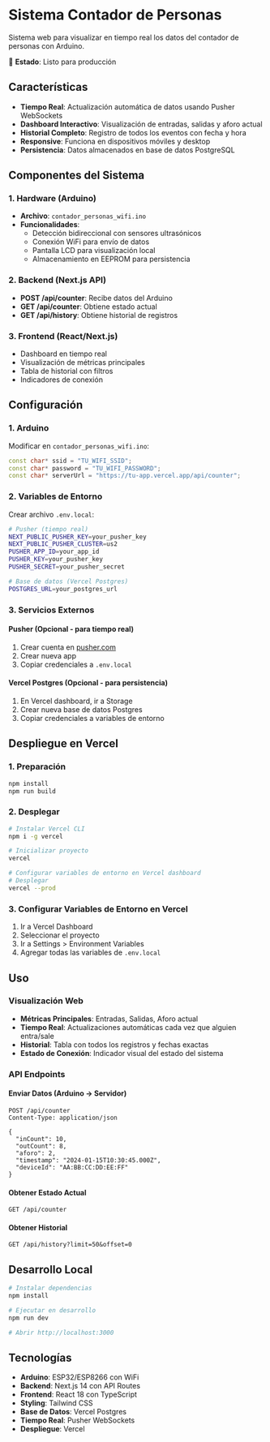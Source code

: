 # Sistema Contador de Personas

Sistema web para visualizar en tiempo real los datos del contador de personas con Arduino.

🚀 **Estado**: Listo para producción

## Características

- **Tiempo Real**: Actualización automática de datos usando Pusher WebSockets
- **Dashboard Interactivo**: Visualización de entradas, salidas y aforo actual
- **Historial Completo**: Registro de todos los eventos con fecha y hora
- **Responsive**: Funciona en dispositivos móviles y desktop
- **Persistencia**: Datos almacenados en base de datos PostgreSQL

## Componentes del Sistema

### 1. Hardware (Arduino)
- **Archivo**: `contador_personas_wifi.ino`
- **Funcionalidades**:
  - Detección bidireccional con sensores ultrasónicos
  - Conexión WiFi para envío de datos
  - Pantalla LCD para visualización local
  - Almacenamiento en EEPROM para persistencia

### 2. Backend (Next.js API)
- **POST /api/counter**: Recibe datos del Arduino
- **GET /api/counter**: Obtiene estado actual
- **GET /api/history**: Obtiene historial de registros

### 3. Frontend (React/Next.js)
- Dashboard en tiempo real
- Visualización de métricas principales
- Tabla de historial con filtros
- Indicadores de conexión

## Configuración

### 1. Arduino
Modificar en `contador_personas_wifi.ino`:
```cpp
const char* ssid = "TU_WIFI_SSID";
const char* password = "TU_WIFI_PASSWORD";
const char* serverUrl = "https://tu-app.vercel.app/api/counter";
```

### 2. Variables de Entorno
Crear archivo `.env.local`:
```bash
# Pusher (tiempo real)
NEXT_PUBLIC_PUSHER_KEY=your_pusher_key
NEXT_PUBLIC_PUSHER_CLUSTER=us2
PUSHER_APP_ID=your_app_id
PUSHER_KEY=your_pusher_key
PUSHER_SECRET=your_pusher_secret

# Base de datos (Vercel Postgres)
POSTGRES_URL=your_postgres_url
```

### 3. Servicios Externos

#### Pusher (Opcional - para tiempo real)
1. Crear cuenta en [pusher.com](https://pusher.com)
2. Crear nueva app
3. Copiar credenciales a `.env.local`

#### Vercel Postgres (Opcional - para persistencia)
1. En Vercel dashboard, ir a Storage
2. Crear nueva base de datos Postgres
3. Copiar credenciales a variables de entorno

## Despliegue en Vercel

### 1. Preparación
```bash
npm install
npm run build
```

### 2. Desplegar
```bash
# Instalar Vercel CLI
npm i -g vercel

# Inicializar proyecto
vercel

# Configurar variables de entorno en Vercel dashboard
# Desplegar
vercel --prod
```

### 3. Configurar Variables de Entorno en Vercel
1. Ir a Vercel Dashboard
2. Seleccionar el proyecto
3. Ir a Settings > Environment Variables
4. Agregar todas las variables de `.env.local`

## Uso

### Visualización Web
- **Métricas Principales**: Entradas, Salidas, Aforo actual
- **Tiempo Real**: Actualizaciones automáticas cada vez que alguien entra/sale
- **Historial**: Tabla con todos los registros y fechas exactas
- **Estado de Conexión**: Indicador visual del estado del sistema

### API Endpoints

#### Enviar Datos (Arduino → Servidor)
```http
POST /api/counter
Content-Type: application/json

{
  "inCount": 10,
  "outCount": 8,
  "aforo": 2,
  "timestamp": "2024-01-15T10:30:45.000Z",
  "deviceId": "AA:BB:CC:DD:EE:FF"
}
```

#### Obtener Estado Actual
```http
GET /api/counter
```

#### Obtener Historial
```http
GET /api/history?limit=50&offset=0
```

## Desarrollo Local

```bash
# Instalar dependencias
npm install

# Ejecutar en desarrollo
npm run dev

# Abrir http://localhost:3000
```

## Tecnologías

- **Arduino**: ESP32/ESP8266 con WiFi
- **Backend**: Next.js 14 con API Routes
- **Frontend**: React 18 con TypeScript
- **Styling**: Tailwind CSS
- **Base de Datos**: Vercel Postgres
- **Tiempo Real**: Pusher WebSockets
- **Despliegue**: Vercel
